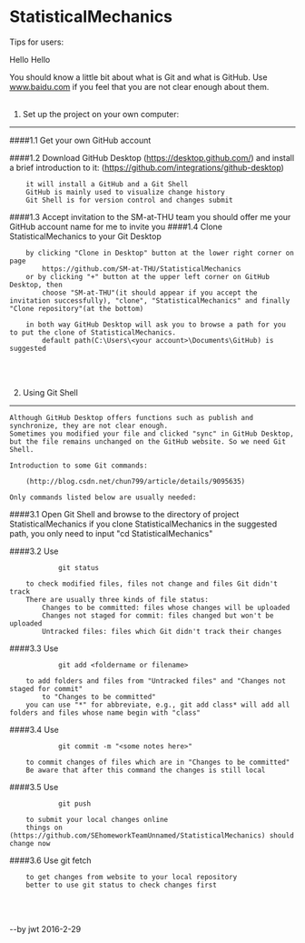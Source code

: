 # StatisticalMechanics


Tips for users:

Hello Hello

You should know a little bit about what is Git and what is GitHub.
Use www.baidu.com if you feel that you are not clear enough about them.
<br>
<br>
1. Set up the project on your own computer:
--------------------------------------------

####1.1 Get your own GitHub account

####1.2 Download GitHub Desktop (https://desktop.github.com/) and install
        a brief introduction to it: (https://github.com/integrations/github-desktop)
        
        it will install a GitHub and a Git Shell
        GitHub is mainly used to visualize change history
        Git Shell is for version control and changes submit
####1.3 Accept invitation to the SM-at-THU team
        you should offer me your GitHub account name for me to invite you
####1.4 Clone StatisticalMechanics to your Git Desktop 
    
        by clicking "Clone in Desktop" button at the lower right corner on page 
            https://github.com/SM-at-THU/StatisticalMechanics
        or by clicking "+" button at the upper left corner on GitHub Desktop, then
            choose "SM-at-THU"(it should appear if you accept the invitation successfully), "clone", "StatisticalMechanics" and finally "Clone repository"(at the bottom)
            
        in both way GitHub Desktop will ask you to browse a path for you to put the clone of StatisticalMechanics.
            default path(C:\Users\<your account>\Documents\GitHub) is suggested
            
  
<br>
<br>

2. Using Git Shell
------------------

    Although GitHub Desktop offers functions such as publish and synchronize, they are not clear enough. 
    Sometimes you modified your file and clicked "sync" in GitHub Desktop, but the file remains unchanged on the GitHub website. So we need Git Shell.
    
    Introduction to some Git commands:
    
        (http://blog.csdn.net/chun799/article/details/9095635)
        
    Only commands listed below are usually needed:
    
####3.1 Open Git Shell and browse to the directory of project StatisticalMechanics
        if you clone StatisticalMechanics in the suggested path, you only need to input "cd StatisticalMechanics"
        
####3.2 Use 
    
                git status
                
        to check modified files, files not change and files Git didn't track
        There are usually three kinds of file status:
            Changes to be committed: files whose changes will be uploaded
            Changes not staged for commit: files changed but won't be uploaded
            Untracked files: files which Git didn't track their changes
            
####3.3 Use 
    
                git add <foldername or filename>
                
        to add folders and files from "Untracked files" and "Changes not staged for commit"
            to "Changes to be committed"
        you can use "*" for abbreviate, e.g., git add class* will add all folders and files whose name begin with "class" 
            
####3.4 Use 
    
                git commit -m "<some notes here>"
                
        to commit changes of files which are in "Changes to be committed"
        Be aware that after this command the changes is still local
        
####3.5 Use
    
                git push
                
        to submit your local changes online
        things on (https://github.com/SEhomeworkTeamUnnamed/StatisticalMechanics) should change now

####3.6 Use
                git fetch
        
        to get changes from website to your local repository
        better to use git status to check changes first

        
<br>
<br>

--by jwt 2016-2-29
    
